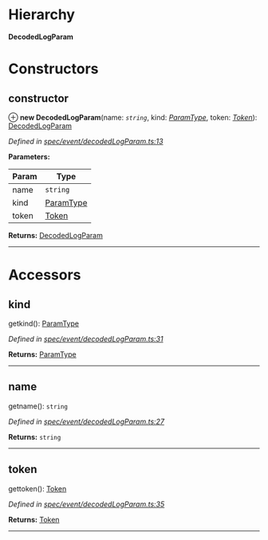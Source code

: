 

# Hierarchy

**DecodedLogParam**

# Constructors

<a id="constructor"></a>

##  constructor

⊕ **new DecodedLogParam**(name: *`string`*, kind: *[ParamType](_spec_paramtype_paramtype_.paramtype.md)*, token: *[Token](_token_token_.token.md)*): [DecodedLogParam](_spec_event_decodedlogparam_.decodedlogparam.md)

*Defined in [spec/event/decodedLogParam.ts:13](https://github.com/paritytech/js-libs/blob/90978f6/packages/abi/src/spec/event/decodedLogParam.ts#L13)*

**Parameters:**

| Param | Type |
| ------ | ------ |
| name | `string` |
| kind | [ParamType](_spec_paramtype_paramtype_.paramtype.md) |
| token | [Token](_token_token_.token.md) |

**Returns:** [DecodedLogParam](_spec_event_decodedlogparam_.decodedlogparam.md)

___

# Accessors

<a id="kind"></a>

##  kind

getkind(): [ParamType](_spec_paramtype_paramtype_.paramtype.md)

*Defined in [spec/event/decodedLogParam.ts:31](https://github.com/paritytech/js-libs/blob/90978f6/packages/abi/src/spec/event/decodedLogParam.ts#L31)*

**Returns:** [ParamType](_spec_paramtype_paramtype_.paramtype.md)

___
<a id="name"></a>

##  name

getname(): `string`

*Defined in [spec/event/decodedLogParam.ts:27](https://github.com/paritytech/js-libs/blob/90978f6/packages/abi/src/spec/event/decodedLogParam.ts#L27)*

**Returns:** `string`

___
<a id="token"></a>

##  token

gettoken(): [Token](_token_token_.token.md)

*Defined in [spec/event/decodedLogParam.ts:35](https://github.com/paritytech/js-libs/blob/90978f6/packages/abi/src/spec/event/decodedLogParam.ts#L35)*

**Returns:** [Token](_token_token_.token.md)

___

